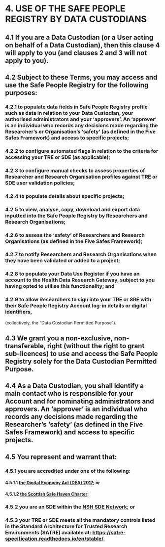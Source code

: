 # 4. USE OF THE SAFE PEOPLE REGISTRY BY DATA CUSTODIANS

## 4.1 If you are a Data Custodian (or a User acting on behalf of a Data Custodian), then this clause 4 will apply to you (and clauses 2 and 3 will not apply to you).

## 4.2 Subject to these Terms, you may access and use the Safe People Registry for the following purposes:

### 4.2.1 to populate data fields in Safe People Registry profile such as data in relation to your Data Custodian, your authorised administrators and your ‘approvers’. An ‘approver’ is an individual who records any decisions made regarding the Researcher’s or Organisation’s ‘safety’ (as defined in the Five Safes Framework) and access to specific projects;

### 4.2.2 to configure automated flags in relation to the criteria for accessing your TRE or SDE (as applicable);

### 4.2.3 to configure manual checks to assess properties of Researcher and Research Organisation profiles against TRE or SDE user validation policies;

### 4.2.4 to populate details about specific projects;

### 4.2.5 to view, analyse, copy, download and export data inputted into the Safe People Registry by Researchers and Research Organisations;

### 4.2.6 to assess the ‘safety’ of Researchers and Research Organisations (as defined in the Five Safes Framework);

### 4.2.7 to notify Researchers and Research Organisations when they have been validated or added to a project;

### 4.2.8 to populate your Data Use Register if you have an account to the Health Data Research Gateway, subject to you having opted to utilise this functionality; and

### 4.2.9 to allow Researchers to sign into your TRE or SRE with their Safe People Registry Account log-in details or digital identifiers,

(collectively, the “Data Custodian Permitted Purpose”).

## 4.3 We grant you a non-exclusive, non-transferable, right (without the right to grant sub-licences) to use and access the Safe People Registry solely for the Data Custodian Permitted Purpose.

## 4.4 As a Data Custodian, you shall identify a main contact who is responsible for your Account and for nominating administrators and approvers. An ‘approver’ is an individual who records any decisions made regarding the Researcher’s ‘safety’ (as defined in the Five Safes Framework) and access to specific projects.

## 4.5 You represent and warrant that:

### 4.5.1 you are accredited under one of the following:

#### 4.5.1.1 [the Digital Economy Act (DEA) 2017;](https://uksa.statisticsauthority.gov.uk/digitaleconomyact-research-statistics/better-access-to-data-for-research-information-for-processors/list-of-digital-economy-act-accredited-processing-environments/) or

#### 4.5.1.2 [the Scottish Safe Haven Charter;](https://www.gov.scot/publications/charter-safe-havens-scotland-principles-standards-scottish-safe-haven-network-support-use-data-enable-research-innovation-scotland/)

### 4.5.2 you are an SDE within the [NSH SDE Network;](https://digital.nhs.uk/data-and-information/research-powered-by-data/sde-network) or

### 4.5.3 your TRE or SDE meets all the mandatory controls listed in the Standard Architecture for Trusted Research Environments (SATRE) available at: https://satre-specification.readthedocs.io/en/stable/.
